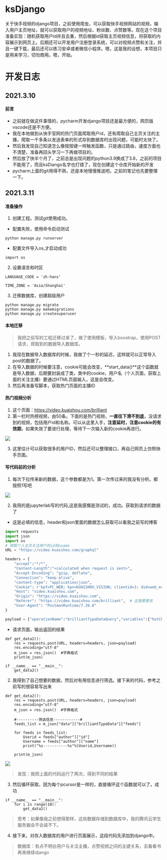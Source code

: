 # ksDjango
关于快手视频的django项目，之前使用爬虫，可以获取快手视频网站的视频，输入用户主页地址，就可以获取用户的视频地址、粉丝数、点赞数等。现在这个项目准备实现：随机获取用户id并且去重，然后根据id获取主页视频信息，将获取的内容展示到网页上。后期还可以开发用户注册登录系统，可以对视频点赞和关注，并且一键下载，最后还可以练习安卓或者微信小程序。嗯，这是我的设想，本项目只是用来学习，切勿商用。嗯，开始。

# 开发日志
## 2021.3.10
#### 前言
- 之前就在做这件事情的，pycharm开发django项目还是最方便的，网页版vscode还是不方便。
- 我在本地做到从快手官网的热门页面爬取用户id，还有爬取自己主页关注的主播，爬取一千多条以发送表单的形式存到数据库时出现问题，可能时太快了。
-  然后我发现自己知道怎么像按按键一样触发函数，只是通过路由，速度方面也不清楚，准备再回头学习一下再做项目的。
- 然后放了快半个月了，之前总是出现问题的python3.9换成了3.8，之前的项目不能用了，而且ksDiango名字也打错了，现在创建这个仓库开始新的开发
- pycharm上面的git用得不熟，还是本地慢慢推送吧。之前的笔记也先要整理一下。

## 2021.3.11
#### 准备操作
1. 创建工程。测试git使用成功。
- 配置失败，使用命令启动测试
```
python manage.py runserver
```
- 配置文件导入os,才启动成功
```
import os
```
2. 设置语言和时区
```
LANGUAGE_CODE = 'zh-hans'

TIME_ZONE = 'Asia/Shanghai'
```

3. 迁移数据库，创建超级用户

```
python manage.py migrate
python manage.py makemigrations
python manage.py createsuperuser
```

#### 本地迁移

> 我把之前写的工程迁移过来了，做了使用模板，导入boostrap，使用POST请求，爬取到的数据导入数据库。

1. 我现在数据导入数据库的时候，我做了个一秒的延迟，这样就可以正常导入post的数据了。
2. 在导入数据的时候要注意，cookie可能会改变，**start_data()**这个函数就是导入数据，后期要封装成了类，类中的cookie，用户名（个人页面，获取上面的关注主播）要通过HTML页面输入，这是会改变。
3. 然后再准备写脚本，获取热门页面的主播ID

#### 热门视频分析

1. 这个页面：https://video.kuaishou.com/brilliant
2. 第一栏时热榜视频，由50条。下面的是热门视频，**一直往下滑不到底**，没请求到的视频，包括用户id和名称。可以从这里入手，**注意延时，注意cookie的有效期**，如果失效了要进行处理，等待下一次输入新的cookie再进行。

![](https://gitee.com/liangxinixn/blog002/raw/master/image01/20210311151201.png)

3. 这里估计可以获取很多的用户ID，然后还可以整理接口，再自己网页上仿照快手页面。

#### 写代码前的分析

1. 每次下拉传来新的数据，这个参数都是为1。第一次传过来的我没有分析。都按照1写吧

![](https://gitee.com/liangxinixn/blog002/raw/master/image01/20210311152144.png)

2. 我用的是jupyterlab写的代码,这是我感慨是测试的，成功。获取到请求的数据了

- 这是必填的信息，header和json里面的数据怎么获取可以看我之前写的博客

```python
import requests
import json
import os
# 爬取个人主页关注用户的id和naame
URL = "https://video.kuaishou.com/graphql"

headers = {
    "accept":"*/*",
    "Content-Length":"<calculated when request is sent>",
    "Accept-Encoding": "gzip, deflate",
    "Connection": "keep-alive",
    "content-type": "application/json",
    "Cookie": r'kpf=PC_WEB; kpn=KUAISHOU_VISION; clientid=3; did=web_ec874916e390b9741609686125a0452e; didv=1613879531823; client_key=65890b29; ktrace-context=1|MS43NjQ1ODM2OTgyODY2OTgyLjc1MjgyMjUyLjE2MTU0NDI5NDQ0MzYuMTU2OTE=|MS43NjQ1ODM2OTgyODY2OTgyLjIxMjcxODY4LjE2MTU0NDI5NDQ0MzYuMTU2OTI=|0|graphql-server|webservice|false|NA; userId=427400950; kuaishou.server.web_st=ChZrdWFpc2hvdS5zZXJ2ZXIud2ViLnN0EqABUkHhV7V4kZgEsKH5ujlHNWEHV_KRDoBGhvSztjMMB54VfcpY6EJgzK_b3ZYFhM0obMSTVBDc7Csb-KuDKQpR8sobH5ozd82kEMIV5eb3S0QSJBxAemnSYimqR5IskD_IGA06cph50uA_oH2OftW2tSpaBuXl3vyYhFv6aS_24d8z0n9WILEo5JcTI0QpDdmDoRnXxHc_x7JHIR3s1pBlBhoSzFZBnBL4suA5hQVn0dPKLsMxIiDp66EsPPenAZG6MBgmJkQL2mrCKEDn1OPcTisxS6wffSgFMAE; kuaishou.server.web_ph=cb43dea88ab3a4c31dd231f2dc9cc29b8680',
    "Host": "video.kuaishou.com",
    "Origin": "https://video.kuaishou.com",
    "Referer": "https://video.kuaishou.com/brilliant",  # 这里要更改
    "User-Agent": "PostmanRuntime/7.26.8"
}

payload = {"operationName":"brilliantTypeDataQuery","variables":{"hotChannelId":"00","page":"brilliant","pcursor":"1"},"query":"fragment feedContent on Feed {\n  type\n  author {\n    id\n    name\n    headerUrl\n    following\n    headerUrls {\n      url\n      __typename\n    }\n    __typename\n  }\n  photo {\n    id\n    duration\n    caption\n    likeCount\n    realLikeCount\n    coverUrl\n    photoUrl\n    coverUrls {\n      url\n      __typename\n    }\n    timestamp\n    expTag\n    animatedCoverUrl\n    distance\n    videoRatio\n    liked\n    stereoType\n    __typename\n  }\n  canAddComment\n  llsid\n  status\n  currentPcursor\n  __typename\n}\n\nfragment photoResult on PhotoResult {\n  result\n  llsid\n  expTag\n  serverExpTag\n  pcursor\n  feeds {\n    ...feedContent\n    __typename\n  }\n  webPageArea\n  __typename\n}\n\nquery brilliantTypeDataQuery($pcursor: String, $hotChannelId: String, $page: String, $webPageArea: String) {\n  brilliantTypeData(pcursor: $pcursor, hotChannelId: $hotChannelId, page: $page, webPageArea: $webPageArea) {\n    ...photoResult\n    __typename\n  }\n}\n"}
```

- 请求页面，输出返回的结果

```
def get_data2():
    res = requests.post(URL, headers=headers, json=payload)
    res.encoding="utf-8"
    m_json = res.json()  #字典格式
    print(m_json)

```

```
if __name__ == "__main__":
    get_data2()
```

2. 我得到了自己想要的数据，然后对有用信息进行筛选。接下来的代码，参考之前写的很容易写出来

```
def get_data2():
    res = requests.post(URL, headers=headers, json=payload)
    res.encoding="utf-8"
    m_json = res.json()  #字典格式
    
    #----------筛选信息------------#
    feeds_list = m_json["data"]["brilliantTypeData"]["feeds"]
    
    for feeds in feeds_list:
        Userid = feeds["author"]["id"]
        Username = feeds["author"]["name"]
        print("%s-----------%s"%(Userid,Username))
        
    print(m_json)
```

![](https://gitee.com/liangxinixn/blog002/raw/master/image01/20210311153612.png)

> 发现：我把上面的代码运行了两次，得到不同的结果

3. 然后循环获取，因为每个pcursor是一样的，直接循环这个函数就可以了。成功

```
if __name__ == "__main__":
    for i in range(10):
        get_data2()
```

> 思考：如果像我之前想得那样，这些数据存储到数据库中，我的腾讯云学生服务器会不会装不下。

4. 接下来，对存入数据库的用户进行页面展示，这段代码先添加到django中。

> 数据库：有点不明白用户与关注主播，点赞视频之间的主键关系，去看看书再来继续django